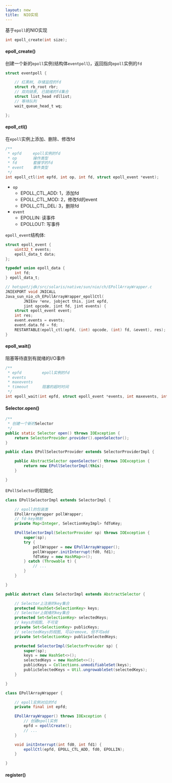 ```yaml
---
layout: new
title:  NIO实现
---
```


基于`epoll`的NIO实现

```c
int epoll_create(int size);
```

#### epoll_create()

创建一个新的`epoll`实例(结构体`eventpoll`)，返回指向`epoll`实例的`fd`

```c
struct eventpoll {

	// 红黑树, 存储监控的fd
	struct rb_root rbr;
	// 双向链表, 已就绪的fd集合
    struct list_head rdllist;
    // 等待队列
    wait_queue_head_t wq;

};
```

#### epoll_ctl()

在`epoll`实例上添加、删除、修改fd

```c
/**
 * epfd     epoll实例的fd
 * op       操作类型
 * fd       套接字的fd
 * event    事件类型
 */
int epoll_ctl(int epfd, int op, int fd, struct epoll_event *event);
```

* `op`
    * EPOLL_CTL_ADD: 1，添加fd
    * EPOLL_CTL_MOD: 2，修改fd的event
    * EPOLL_CTL_DEL: 3，删除fd
* `event`
    * EPOLLIN: 读事件
    * EPOLLOUT: 写事件

`epoll_event`结构体:

```c
struct epoll_event {
    uint32_t events;
    epoll_data_t data;
};

typedef union epoll_data {
    int fd;
} epoll_data_t;
```

```c
// hotspot/jdk/src/solaris/native/sun/nio/ch/EPollArrayWrapper.c
JNIEXPORT void JNICALL
Java_sun_nio_ch_EPollArrayWrapper_epollCtl(
        JNIEnv *env, jobject this, jint epfd,
        jint opcode, jint fd, jint events) {
    struct epoll_event event;
    int res;
    event.events = events;
    event.data.fd = fd;
    RESTARTABLE(epoll_ctl(epfd, (int) opcode, (int) fd, &event), res);
}
```

#### epoll_wait()

阻塞等待直到有就绪的I/O事件

```c
/**
 * epfd         epoll实例的fd
 * events
 * maxevents
 * timeout      阻塞的超时时间
 */
int epoll_wait(int epfd, struct epoll_event *events, int maxevents, int timeout);
```

#### Selector.open()

```java
/**
 * 创建一个新的Selector
 */
public static Selector open() throws IOException {
    return SelectorProvider.provider().openSelector();
}
```

```java
public class EPollSelectorProvider extends SelectorProviderImpl {

    public AbstractSelector openSelector() throws IOException {
        return new EPollSelectorImpl(this);
    }

}
```

`EPollSelector`的初始化

```java
class EPollSelectorImpl extends SelectorImpl {

    // epoll的包装类
    EPollArrayWrapper pollWrapper;
    // fd-key映射
    private Map<Integer, SelectionKeyImpl> fdToKey;

    EPollSelectorImpl(SelectorProvider sp) throws IOException {
        super(sp);
        try {
            pollWrapper = new EPollArrayWrapper();
            pollWrapper.initInterrupt(fd0, fd1);
            fdToKey = new HashMap<>();
        } catch (Throwable t) {
            // ...
        }
    }

}
```

```java
public abstract class SelectorImpl extends AbstractSelector {

    // Selector上注册的key集合
    protected HashSet<SelectionKey> keys;
    // Selector上就绪的key集合
    protected Set<SelectionKey> selectedKeys;
    // keys的视图, 不可变
    private Set<SelectionKey> publicKeys;
    // selectedKeys的视图, 可以remove, 但不可add
    private Set<SelectionKey> publicSelectedKeys;

    protected SelectorImpl(SelectorProvider sp) {
        super(sp);
        keys = new HashSet<>();
        selectedKeys = new HashSet<>();
        publicKeys = Collections.unmodifiableSet(keys);
        publicSelectedKeys = Util.ungrowableSet(selectedKeys);
    }

}
```

```java
class EPollArrayWrapper {

    // epoll实例对应的fd
    private final int epfd;

    EPollArrayWrapper() throws IOException {
        // 创建epoll实例
        epfd = epollCreate();
        // ...
    }

    void initInterrupt(int fd0, int fd1) {
        epollCtl(epfd, EPOLL_CTL_ADD, fd0, EPOLLIN);
    }

}
```

#### register()
